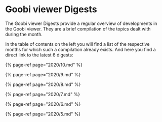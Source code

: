 # Goobi viewer Digests

The Goobi viewer Digests provide a regular overview of developments in the Goobi viewer. They are a brief compilation of the topics dealt with during the month. 

In the table of contents on the left you will find a list of the respective months for which such a compilation already exists. And here you find a direct link to the latest 6 digests:

{% page-ref page="2020/10.md" %}

{% page-ref page="2020/9.md" %}

{% page-ref page="2020/8.md" %}

{% page-ref page="2020/7.md" %}

{% page-ref page="2020/6.md" %}

{% page-ref page="2020/5.md" %}

